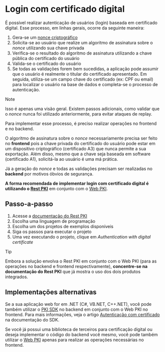 ﻿# Login com certificado digital

É possível realizar autenticação de usuários (login) baseada em certificado digital. Esse processo, em linhas gerais, ocorre da seguinte
maneira:

1. Gera-se um [nonce criptográfico](https://pt.wikipedia.org/wiki/Nonce)
1. Solicita-se ao usuário que realize um algoritmo de assinatura sobre o *nonce* utilizando sua chave privada
1. Verifica-se o resultado do algoritmo de assinatura utilizando a chave pública do certificado do usuário
1. Valida-se o certificado do usuário
1. Se todas as validações forem bem sucedidas, a aplicação pode assumir que o usuário é realmente o titular do certificado apresentado.
   Em seguida, utiliza-se um campo chave do certificado (ex: CPF ou email) para localizar o usuário na base de dados e completa-se o
   processo de autenticação.

> [!NOTE]
> Isso é apenas uma visão geral. Existem passos adicionais, como validar que o *nonce* nunca foi utilizado anteriormente, para
> evitar ataques de replay.

Para implementar esse processo, é preciso realizar operações no frontend e no backend.

O algoritmo de assinatura sobre o *nonce* necessariamente precisa ser feito no **frontend** pois a chave privada do certificado
do usuário pode estar em um dispositivo criptográfico (certificado A3) que nunca permite a sua exportação. Além disso, mesmo que a
chave seja baseada em software (certificado A1), solicitá-la ao usuário é uma má prática.

Já a geração do *nonce* e todas as validações precisam ser realizadas no **backend** por motivos óbvios de segurança.

**A forma recomendada de implementar login com certificado digital é utilizando o [Rest PKI](../rest-pki/index.md)** em conjunto
com o [Web PKI](../web-pki/index.md).

## Passo-a-passo

1. Acesse a [documentação do Rest PKI](../rest-pki/index.md)
1. Escolha uma linguagem de programação
1. Escolha um dos projetos de exemplos disponíveis
1. Siga os passos para executar o projeto
1. Uma vez executando o projeto, clique em *Authentication with digital certificate*

> [!TIP]
> Embora a solução envolva o Rest PKI em conjunto com o Web PKI (para as operações no backend e frontend respectivamente),
> **concentre-se na documentação do Rest PKI** que já mostra o uso dos dois produtos integrados.

## Implementações alternativas

Se a sua aplicação web for em .NET (C#, VB.NET, C++.NET), você pode também utilizar o [PKI SDK](../pki-sdk/index.md) no backend
em conjunto com o Web PKI no frontend. Para mais informações, veja o artigo
[Autenticação com certificado](../pki-sdk/certificates/auth.md) na documentação do SDK.

Se você já possui uma biblioteca de terceiros para certificação digital ou deseja implementar o código do backend você mesmo,
você pode também utilizar o [Web PKI](../web-pki/index.md) apenas para realizar as operações necessárias no frontend.
